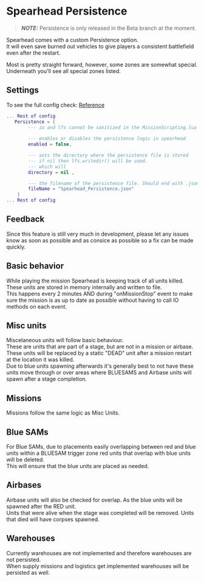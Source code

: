 # Spearhead Persistence

> **_NOTE:_** Persistence is only released in the Beta branch at the moment.

Spearhead comes with a custom Persistence option. <br/>
It will even save burned out vehicles to give players a consistent battlefield even after the restart. <br/>

Most is pretty straight forward, however, some zones are somewhat special. <br/>
Underneath you'll see all special zones listed.

## Settings

To see the full config check: [Reference](./Reference.html#Configuration)

```lua
... Rest of config
   Persistence = {
        --- io and lfs cannot be sanitized in the MissionScripting.lua
        
        --- enables or disables the persistence logic in spearhead
        enabled = false,

        --- sets the directory where the persistence file is stored
        --- if nil then lfs.writedir() will be used. 
        --- which will 
        directory = nil ,

        --- the filename of the persistence file. Should end with .json for convention, but any text extension should do.
        fileName = "Spearhead_Persistence.json"
    }
... Rest of config

```

## Feedback

Since this feature is still very much in development, please let any issues know as soon as possible and as consice as possible so a fix can be made quickly. 

## Basic behavior

While playing the mission Spearhead is keeping track of all units killed. <br/>
These units are stored in memory internally and written to file. <br/>
This happens every 2 minutes AND during "onMissionStop" event to make sure the mission is as up to date as possible without having to call IO methods on each event.<br/>

## Misc units

Miscelaneous units will follow basic behaviour. <br/>
These are units that are part of a stage, but are not in a mission or airbase. <br/>
These units will be replaced by a static "DEAD" unit after a mission restart at the location it was killed. <br/>
Due to blue units spawning afterwards it's generally best to not have these units move through or over areas where BLUESAMS and Airbase units will spawn after a stage completion.

## Missions

Missions follow the same logic as Misc Units. <br/>

## Blue SAMs

For Blue SAMs, due to placements easily overlapping between red and blue units within a BLUESAM trigger zone red units that overlap with blue units will be deleted. 
<br/>
This will ensure that the blue units are placed as needed. <br/>


## Airbases

Airbase units will also be checked for overlap. As the blue units will be spawned after the RED unit. <br/>
Units that were alive when the stage was completed will be removed. Units that died will have corpses spawned. <br/>

## Warehouses

Currently warehouses are not implemented and therefore warehouses are not persisted. <br/>
When supply missions and logistics get implemented warehouses will be persisted as well. <br/>